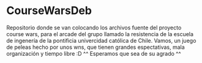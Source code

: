 ﻿CourseWarsDeb
=============

Repositorio donde se van colocando los archivos fuente del proyecto course wars, para el arcade del grupo llamado  la resistencia de la escuela de ingenería de la pontificia univercidad católica de Chile. Vamos, un juego de peleas hecho por unos wns, que tienen grandes espectativas, mala organización y tiempo libre :D ^^
Esperamos que sea de su agrado ^^
